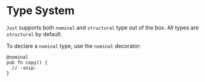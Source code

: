 # Type System

`Just` supports both `nominal` and `structural` type out of the box.
All types are `structural` by default.

To declare a `nominal` type, use the `nominal` decorator:

```just
@nominal
pub fn copy() {
  // -snip-
}
```
